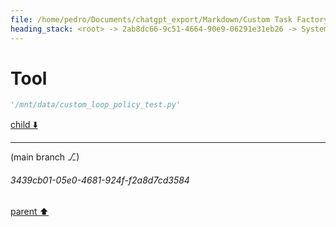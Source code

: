```yaml
---
file: /home/pedro/Documents/chatgpt_export/Markdown/Custom Task Factory Override.md
heading_stack: <root> -> 2ab8dc66-9c51-4664-90e9-06291e31eb26 -> System -> b8afa332-1ea4-489a-809b-ea613254549b -> System -> aaa2f793-43f9-4f7d-b610-c0383df035ef -> User -> e51f6927-b9b1-45af-902f-ed18fb8f792f -> Assistant -> c0e1b261-c980-4a5f-b391-32529049bb4a -> Tool -> de2b3bf3-2dc0-4443-b496-b9989d9a7faa -> Assistant -> b7a1266d-90be-4300-ae02-79a0ca6ecfc3 -> Assistant -> 2e81c05c-a23c-4caf-a129-1e2533c68919 -> Tool -> 29673e15-8598-4546-a8b2-91dcc341abd3 -> Assistant -> aaa2dc8b-2afe-467b-9cb0-fef2e64c7057 -> User -> dc4a074b-2ef5-4fa3-bb90-2094af9666eb -> Assistant -> aaa269ee-9a58-44cb-980c-0c8b9ba11898 -> User -> 7785f4ab-a474-4361-9f01-95802d62b670 -> Assistant -> dfe64904-ae71-4b3c-be04-5854a684db3d -> Tool -> 9bf71f8d-8286-44f2-85e6-c09ea74adfc6 -> Assistant -> aaa219bf-0936-4f00-a962-6ef705160daf -> User -> 34efb5e6-8394-43e3-82a8-a5a82381e4d2 -> Assistant -> 60dddb70-837f-42a1-ba6e-e63f6141d185 -> Assistant -> aaa27460-184a-47e3-99f9-265884a48fb7 -> User -> c3d95b1a-3936-482a-82d0-034320c1d78a -> Assistant -> ccb1d924-5e80-4069-916d-d1136f8e58de -> Tool -> 6d156745-b263-47ed-9809-2e2147909933 -> Assistant -> aaa259c1-d2d8-4605-a976-a3ba28d47772 -> User -> f7791046-a63a-47f5-8cb2-fa18b8a72ab8 -> Assistant -> 69a2eeec-e3c7-4666-bc53-f8338f80a2bd -> Tool -> ded3e8c2-7045-4b54-ab70-754aff927d7c -> Assistant -> aaa2a0c9-fe29-4872-8cf3-3c2ef2f1f5ad -> User -> df3e4238-c6d3-4410-a49e-939fc8592c3d -> Assistant -> aaa2c059-de37-4e59-a75a-61cb1a07a38e -> User -> 469a8fb2-e7e3-4725-8102-b3c44c9aa145 -> Assistant -> b1a6c297-2055-4305-9445-5a992e1b92ef -> Assistant -> 552647be-cac6-4c23-9770-28ceedd74c83 -> Tool -> 3162a131-ffba-486e-aea5-02577a0dd079 -> Assistant -> aaa20173-dec2-4762-bf2f-74effbfd278e -> User -> ecc418a0-d805-475c-a697-88ff7f9222d4 -> Assistant -> 263c12af-b501-4357-b824-a2ae56be2d50 -> Tool -> 8d04e4ae-1fd0-4f44-8d29-339beb31bf4e -> Assistant -> aaa28efa-9b26-4bb4-9709-8c81455522c1 -> User -> b896fac8-ba75-42db-aeb0-83f8c07e993f -> Assistant -> 0d6441fa-564a-487c-a827-43f119897b5e -> Assistant -> 2bd5b431-8049-4c83-b5a2-ff4f57793794 -> Tool -> 5ed50cb1-9380-4319-9831-239c7f69c2cb -> Assistant -> aaa2df5f-a385-4016-9b2e-994f0f288676 -> User -> d1a60220-1126-4b73-86e6-c6cff386f4ad -> Assistant -> a76cd8fc-5884-4b32-b7e5-553bb6970b7c -> Assistant -> 262869e5-302e-43e5-a7cf-ce3ee7872d50 -> Tool -> 49f1cbc5-3d8b-470a-9b40-af1a38a58b94 -> Assistant -> aaa2c561-6ef0-4b6b-b684-b8bdd6c120ad -> User -> 64182d00-1812-40d2-a844-a62a375c3111 -> Assistant -> Objective -> Desired Features -> Challenges -> Possible Approaches -> aaa217cf-c3f9-4e63-86ae-281455b9c484 -> User -> a7f2582a-6998-4d74-9cd8-302dc23dc7a6 -> Assistant -> aaa23a80-c279-45c3-97a5-ad7ff0c413dd -> User -> e355d4a5-d4f7-4266-8086-ee91ad97bd19 -> Assistant -> c5f30c0a-30e4-4d6e-bdf4-a6860650a7b9 -> Tool -> 2167abc6-c1ba-4032-954c-f6b4244c51fb -> Assistant -> aaa28fad-eddd-465d-883b-0193b0e9f2f2 -> User -> ece7802a-3bdb-4f2d-89ad-4c326adcfc98 -> Assistant -> dfa785b3-5f09-44f5-863d-5a83fbd8647e -> Tool -> ae542501-4e95-4537-842a-b4649e94fd5b -> Assistant -> aaa2637d-a83c-4af1-962f-1f6655f5ebc9 -> User -> 6b68743c-3c57-4809-9516-8bc5a59cd315 -> Assistant -> dedca6d5-9880-4212-9d3d-8229c40eb3a2 -> Assistant -> 6c1d191d-36b1-4bef-b8ed-8ff304c67567 -> Tool -> 6999d258-73a2-4f40-b95e-dc17d93c924d -> Assistant -> 46eb6809-647a-40b0-8c5a-a3f9ea017e14 -> Assistant -> 005430b2-10f9-4da2-85dc-c4b2ce650a62 -> Tool -> 219bd1ca-5f9c-4d53-98a7-f427c5658e6b -> Assistant -> aaa2e14f-252c-42b3-83e4-6d02ee033162 -> User -> 87a3fbd7-f112-449f-a236-ab4152fd9667 -> Assistant -> 2849b3ea-8919-4083-8cdd-f762dece3c27 -> Assistant -> e6b0c3a8-fa61-4438-83bc-b7476b67060a -> Tool -> 6c8f8f46-e3ed-460a-a500-b60d45a39919 -> Assistant -> aaa27491-14cf-4aac-811b-bc4a137a9d98 -> User -> e03791ed-c708-4320-9d96-38d39ae63c00 -> Assistant -> Tasks vs. Futures in Python's asyncio -> Tasks -> Futures -> Relationship -> aaa20ad3-f09e-4126-82df-dedd9fa21ed9 -> User -> a85c26d3-d229-462f-a36b-9833d9fc89e4 -> Assistant -> Data Available at Future Creation -> Example Attributes to Capture -> aaa25c4c-750b-4d58-87cf-c548aaad9c11 -> User -> b5e5f72d-cd86-4f1b-9d79-6dd23dc4a377 -> Assistant -> Types of Edges for Control Flow -> State Data to Keep Track of -> aaa273eb-74e5-4fcc-836f-7c8a49baab83 -> User -> 1983126d-76bc-47cc-8bb6-782766bd0cff -> Assistant -> adee4b84-737f-4208-81d9-8ebd26d772d8 -> Tool -> d78a7584-b2c4-4b16-84fd-a0b10c671539 -> Assistant -> aaa2c6bc-2e2d-41b9-9b37-a7cf9bf27e40 -> User -> 795dd490-4bf2-4246-87da-164bcebf8d65 -> Assistant -> a1671f4b-feb3-4fc5-86f2-c36dc861d7e4 -> Tool -> 711a5a1f-7a78-4685-abb0-2601777a382f -> Assistant -> aaa20ca7-0db8-40e1-b4fb-f96659ce61aa -> User -> fed77989-764d-4e95-ac69-d10dd7828bdd -> Assistant -> 6359aa44-4370-4b49-a5c0-995d7aeb6d5f -> Tool -> 969583be-3fbd-44f5-ab83-89704ec64218 -> Assistant -> b778ee93-94ce-4036-8010-07ecabd80863 -> Assistant -> c73dbf54-9df0-4514-84b7-b309b90c3832 -> Tool -> b6670b3f-a30b-43b3-88ee-1304dd93f04a -> Assistant -> aaa21665-fc67-4493-a958-d217f7b11c70 -> User -> 412fb7b1-91b6-4835-be4d-29bdc96f5b20 -> Assistant -> f41cee18-3e93-45dc-beb3-373658d3e454 -> Tool -> 8d1cb3f3-519d-4b12-b7d2-0b6931c4245f -> Assistant -> aaa2a492-5b97-4551-be89-f04b4a7c529e -> User -> 6d1d00eb-7e3d-4554-b501-dcc2de081bba -> Assistant -> d7b20483-2920-44c9-94ca-9e060a0fa14d -> Tool -> 6484f0a5-a527-4961-b4d0-a57bdab7fd2d -> Assistant -> 6677aa7a-c964-4a83-8ef5-430cfe77bc3f -> Tool -> 9691ee09-bfbe-473c-b59e-dcba37a4f951 -> Assistant -> aaa2c147-8570-4276-9b91-f7c3b40d496f -> User -> 7098891c-5926-4092-af07-d92bb11daf3b -> Assistant -> d5ac677f-d3ac-4b49-aef7-7d8a80cc46b1 -> Tool
---
```

# Tool

```python
'/mnt/data/custom_loop_policy_test.py'
```

[child ⬇️](#3439cb01-05e0-4681-924f-f2a8d7cd3584)

---

(main branch ⎇)
###### 3439cb01-05e0-4681-924f-f2a8d7cd3584
[parent ⬆️](#d5ac677f-d3ac-4b49-aef7-7d8a80cc46b1)

